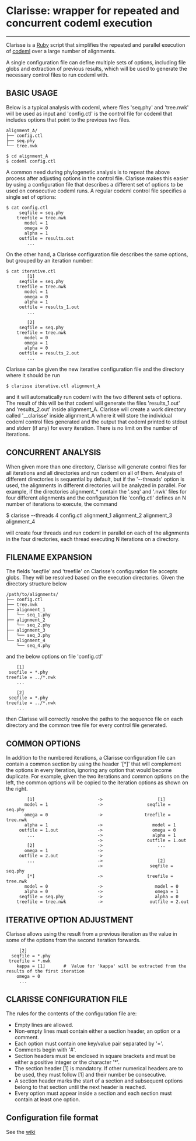# Clarisse: wrapper for repeated and concurrent codeml execution
--------------------------------------------------

Clarisse is a [Ruby](https://www.ruby-lang.org/en/) script that simplifies the repeated and parallel execution of [codeml](http://envgen.nox.ac.uk/bioinformatics/docs/codeml.html) over a large number of alignments. 

A single configuration file can define multiple sets of options, including file
globs and extraction of previous results, which will be used to generate the
necessary control files to run codeml with.

BASIC USAGE
---------------------------------------------------

Below is a typical analysis with codeml, where files 'seq.phy' and 'tree.nwk' will be used as input and 'config.ctl' is the control file for codeml that includes options that point to the previous two files.

    alignment_A/
    ├── config.ctl
    ├── seq.phy
    └── tree.nwk

    $ cd alignment_A
    $ codeml config.ctl

A common need during phylogenetic analysis is to repeat the above process after adjusting options in the control file. Clarisse makes this easier by using a configuration file that describes a different set of options to be used on consecutive codeml runs. A regular codeml control file specifies a single set of options:

    $ cat config.ctl
         seqfile = seq.phy
        treefile = tree.nwk
           model = 1
           omega = 0
           alpha = 1
         outfile = results.out
            ...

On the other hand, a Clarisse configuration file describes the same options, but grouped by an iteration number:

    $ cat iterative.ctl
            [1]
         seqfile = seq.phy
        treefile = tree.nwk
           model = 1
           omega = 0
           alpha = 1
         outfile = results_1.out
            ...

            [2]
         seqfile = seq.phy
        treefile = tree.nwk
           model = 0
           omega = 1
           alpha = 0
         outfile = results_2.out
            ...

Clarisse can be given the new iterative configuration file and the directory where it should be run

    $ clarisse iterative.ctl alignment_A

and it will automatically run codeml with the two different sets of options. The result of this will be that codeml will generate the files 'results_1.out' and 'results_2.out' inside alignment_A.  Clarisse will create a work directory called '__clarisse' inside alignment_A where it will store the individual codeml control files generated and the output that codeml printed to stdout and stderr (if any) for every iteration. There is no limit on the number of iterations.

CONCURRENT ANALYSIS
--------------------------------------------------
When given more than one directory, Clarisse will generate control files for all iterations and all directories and run codeml on all of them.  Analysis of different directories is sequential by default, but if the '--threads' option is used, the alignments in different directories will be analyzed in parallel.  For example, if the directories alignment_* contain the '.seq' and '.nwk' files for four different alignments and the configuration file 'config.ctl' defines an N number of iterations to execute, the command

$ clarisse --threads 4 config.ctl alignment_1 alignment_2 alignment_3 alignment_4

will create four threads and run codeml in parallel on each of the alignments in the four directories, each thread executing N iterations on a directory.


FILENAME EXPANSION
--------------------------------------------------

The fields 'seqfile' and 'treefile' on Clarisse's configuration file accepts globs. They will be resolved based on the execution directories. Given the directory structure below

    /path/to/alignments/
    ├── config.ctl
    ├── tree.nwk
    ├── alignment_1
    │   └── seq_1.phy
    ├── alignment_2
    │   └── seq_2.phy
    ├── alignment_3
    │   └── seq_3.phy
    └── alignment_4
        └── seq_4.phy

and the below options on file 'config.ctl'

        [1]
     seqfile = *.phy
    treefile = ../*.nwk
        ...

        [2]
     seqfile = *.phy
    treefile = ../*.nwk
        ...

then Clarisse will correctly resolve the paths to the sequence file on each directory and the common tree file for every control file generated.


COMMON OPTIONS
--------------------------------------------------

In addition to the numbered iterations, a Clarisse configuration file can contain a common section by using the header '[*]' that will complement the options in every iteration, ignoring any option that would become duplicate. For example, given the two iterations and common options on the left, the common options will be copied to the iteration options as shown on the right.

            [1]                        ->                     [1]
           model = 1                   ->                 seqfile = seq.phy
           omega = 0                   ->                treefile = tree.nwk
           alpha = 1                   ->                   model = 1
         outfile = 1.out               ->                   omega = 0
            ...                        ->                   alpha = 1
                                       ->                 outfile = 1.out
            [2]                        ->                     ...
           omega = 1                   ->
         outfile = 2.out               ->
            ...                        ->                     [2]
                                       ->                  seqfile = seq.phy
            [*]                        ->                 treefile = tree.nwk
           model = 0                   ->                    model = 0
           alpha = 0                   ->                    omega = 1
         seqfile = seq.phy             ->                    alpha = 0
        treefile = tree.nwk            ->                  outfile = 2.out

ITERATIVE OPTION ADJUSTMENT
--------------------------------------------------

Clarisse allows using the result from a previous iteration as the value in some of the options from the second iteration forwards.

         [2]
      seqfile = *.phy
     treefile = *.nwk
        kappa = [1]       #  Value for 'kappa' will be extracted from the results of the first iteration
        omega = 0
         ...

CLARISSE CONFIGURATION FILE
--------------------------------------------------

The rules for the contents of the configuration file are:

- Empty lines are allowed.
- Non-empty lines must contain either a section header, an option or a comment.
- Each option must contain one key/value pair separated by '='.
- Comments begin with '#'.
- Section headers must be enclosed in square brackets and must be either a positive integer or the character '*'.
- The section header [1] is mandatory. If other numerical headers are to be used, they must follow [1] and their number be consecutive.
- A section header marks the start of a section and subsequent options belong to that section until the next header is reached.
- Every option must appear inside a section and each section must contain at least one option.


Configuration file format
--------------------------------------------------
See the [wiki](https://github.com/tripplab/clarisse_ruby/wiki)

